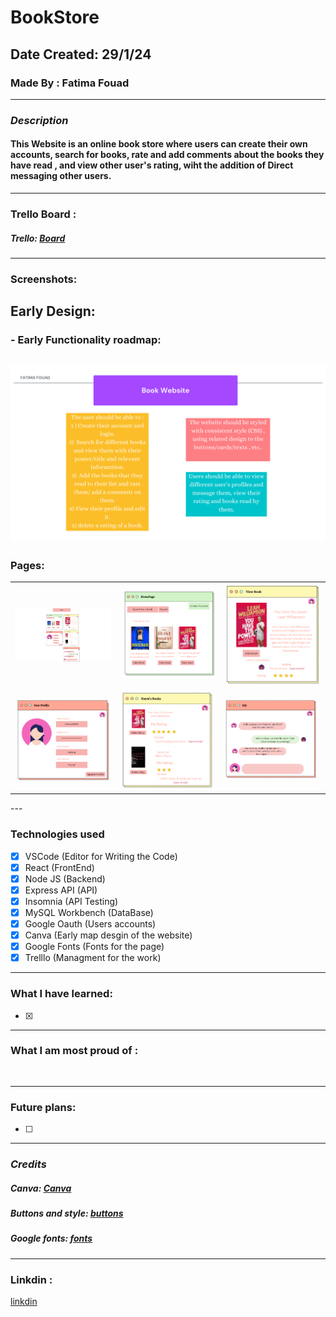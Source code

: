 # BookStore

## Date Created: 29/1/24
### Made By : Fatima Fouad
---
### **_Description_**

#### This Website is an online book store where users can create their own accounts, search for books, rate and add comments about the books they have read , and view other user's rating, wiht the addition of Direct messaging other users.
---
### Trello Board :

##### Trello: [Board](https://trello.com/b/fKRzpkHV)
---
###  Screenshots:
## Early Design:
### - Early Functionality roadmap:
## ![RoadMAp](RoadMap.png)

### Pages:
<table>
  <tr>
    <td><img src="HomePage.png" alt="HomePage" style="width:300px;"></td>
    <td><img src="P1.PNG" alt="PageOne" style="width:300px;"></td>
    <td><img src="P2.PNG" alt="PageTwo" style="width:300px;"></td>
  </tr>
  <tr>
    <td><img src="P3.PNG" alt="PageThree" style="width:300px;"></td>
    <td><img src="P4.PNG" alt="PageFour" style="width:300px;"></td>
    <td><img src="P5.PNG" alt="PageFive" style="width:300px;"></td>
  </tr>
</table>
---

### Technologies used

- [x] VSCode (Editor for Writing the Code)
- [x] React (FrontEnd)
- [x] Node JS (Backend)
- [x] Express API (API)
- [x] Insomnia (API Testing)
- [x] MySQL Workbench (DataBase)
- [x] Google Oauth (Users accounts)
- [x] Canva (Early map desgin of the website)
- [x] Google Fonts (Fonts for the page)
- [x] Trelllo (Managment for the work)

---
### What I have learned:

- [x]
---
### What I am most proud of :

```
  

```
---
### Future plans:

- [ ] 
---
### **_Credits_**

##### Canva: [Canva](https://www.canva.com/)

##### Buttons and style: [buttons](https://uiverse.io/)

##### Google fonts: [fonts](https://fonts.google.com/)

---
### Linkdin :
[linkdin](https://www.linkedin.com/in/fatima-fouad-29626312a)

